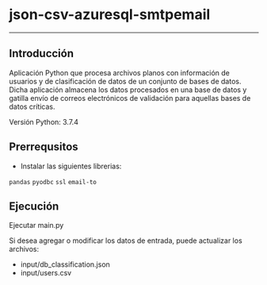 # json-csv-azuresql-smtpemail
--------------------
## Introducción

Aplicación Python que procesa archivos planos con información de usuarios y de clasificación de datos de un conjunto de bases de datos. Dicha aplicación almacena los datos procesados en una base de datos y gatilla envío de correos electrónicos de validación para aquellas bases de datos críticas.

Versión Python: 3.7.4

## Prerrequsitos

* Instalar las siguientes librerias:

`pandas`
`pyodbc`
`ssl`
`email-to`

## Ejecución
Ejecutar main.py

Si desea agregar o modificar los datos de entrada, puede actualizar los archivos:
- input/db_classification.json
- input/users.csv


